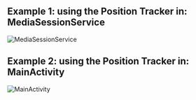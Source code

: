 ## Example 1: using the Position Tracker in: **MediaSessionService**

![MediaSessionService](https://github.com/AmrSubZero/Media3TestApps/assets/5399778/7c4562dd-5727-4c87-a94f-f44a0ff3857d)

## Example 2: using the Position Tracker in: **MainActivity**

![MainActivity](https://github.com/AmrSubZero/Media3TestApps/assets/5399778/fe7a2869-761c-4b75-8a15-d1cb2b95e90d)
